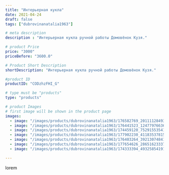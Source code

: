 ```yaml
---
title: "Интерьерная кукла"
date: 2021-04-24
draft: false
tags: ["dubrovinanatalia1963"]

# meta description
description : "Интерьерная кукла ручной работы Домовёнок Кузя."

# product Price
price: "3000"
priceBefore: "3600.0"

# Product Short Description
shortDescription: "Интерьерная кукла ручной работы Домовёнок Кузя."

#product ID
productID: "CODzhzFHI_G"

# type must be "products"
type: "products"

# product Images
# first image will be shown in the product page
images:
  - image: "/images/products/dubrovinanatalia1963/176582769_201111284930665_7843976875577853586_n.jpg"
  - image: "/images/products/dubrovinanatalia1963/176441523_124779766361214_5993080565101776490_n.jpg"
  - image: "/images/products/dubrovinanatalia1963/174459120_752915535418373_924507368661447667_n.jpg"
  - image: "/images/products/dubrovinanatalia1963/177902230_4118353781562466_4678039861907522472_n.jpg"
  - image: "/images/products/dubrovinanatalia1963/176403264_392130748417180_8299427403510670486_n.jpg"
  - image: "/images/products/dubrovinanatalia1963/177654626_2865162333799837_586906005431402660_n.jpg"
  - image: "/images/products/dubrovinanatalia1963/174333394_493258541914501_105937434731471259_n.jpg"

---
```

lorem
